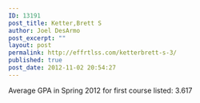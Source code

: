 ```yaml
---
ID: 13191
post_title: Ketter,Brett S
author: Joel DesArmo
post_excerpt: ""
layout: post
permalink: http://effrtlss.com/ketterbrett-s-3/
published: true
post_date: 2012-11-02 20:54:27
---
```

<p>Average GPA in Spring 2012 for first course listed: 3.617</p>